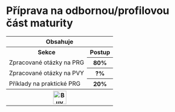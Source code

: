 # Příprava na odbornou/profilovou část maturity
<table>
 <tr>
	  <th colspan="3">Obsahuje</th>
 </tr>
 <tr>
	<th>Sekce</th>
	<th>Postup</th>
 </tr>
 <tr>
	  <td>Zpracované otázky na PRG</td>
	  <th>80%</th>
 </tr>
 <tr>
	  <td>Zpracované otázky na PVY</td>
	  <th>?%</th>
 </tr>
 <tr>
	  <td>Příklady na praktické PRG</td>
	  <th>20%</th>
 </tr>
 <tr>
	  <th colspan="3"><a href='https://ko-fi.com/P5P11WTFL' target='_blank'><img height='36' style='border:0px;height:36px;' src='https://cdn.ko-fi.com/cdn/kofi1.png?v=2' border='0' alt='Buy Me a Coffee at ko-fi.com' /></a></th>	 
 </tr>
</table>
